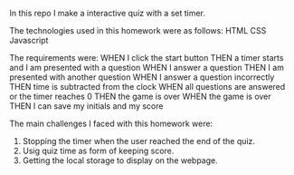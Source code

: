 In this repo I make a interactive quiz with a set timer.

The technologies used in this homework were as follows:
HTML
CSS
Javascript

The requirements were:
WHEN I click the start button
THEN a timer starts and I am presented with a question
WHEN I answer a question
THEN I am presented with another question
WHEN I answer a question incorrectly
THEN time is subtracted from the clock
WHEN all questions are answered or the timer reaches 0
THEN the game is over
WHEN the game is over
THEN I can save my initials and my score

The main challenges I faced with this homework were:

1. Stopping the timer when the user reached the end of the quiz.
2. Usig quiz time as form of keeping score.
3. Getting the local storage to display on the webpage.
